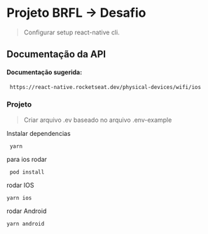 
# Projeto BRFL -> Desafio

> Configurar setup react-native cli.


## Documentação da API

#### Documentação sugerida:

```http
 https://react-native.rocketseat.dev/physical-devices/wifi/ios
```

### Projeto


> Criar arquivo .ev baseado no arquivo .env-example

Instalar dependencias


```http
 yarn
```

para ios rodar

```http
 pod install
```

rodar IOS

```http
yarn ios
```

rodar Android

```http
yarn android
```


